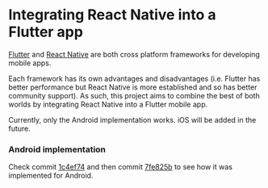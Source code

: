 Integrating React Native into a Flutter app
=====================

[Flutter](https://flutter.dev/) and [React Native](https://facebook.github.io/react-native/) are both cross platform frameworks for developing mobile apps.

Each framework has its own advantages and disadvantages (i.e. Flutter has better performance but React Native is more established and so has better community support). As such, this project aims to combine the best of both worlds by integrating React Native into a Flutter mobile app.

Currently, only the Android implementation works. iOS will be added in the future.

### Android implementation
Check commit [1c4ef74](https://github.com/mattreid1/react-native-with-flutter/commit/1c4ef74a572913b9111a6a67de6cbf558e2a45f3) and then commit [7fe825b](https://github.com/mattreid1/react-native-with-flutter/commit/7fe825b0ea4ae64e2ed24a12e989ae176ff0a587) to see how it was implemented for Android.